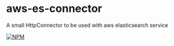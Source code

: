 # aws-es-connector
A small HttpConnector to be used with aws elasticsearch service

[![NPM](https://nodei.co/npm/awsesconnector.png)](https://npmjs.org/package/awsesconnector)
